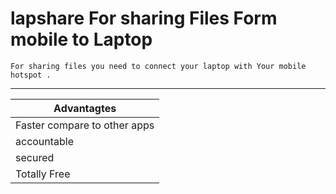 # lapshare For sharing Files Form mobile to Laptop

```
For sharing files you need to connect your laptop with Your mobile hotspot .
```
<hr>

| Advantagtes                   |
| -------------                 |
|Faster compare to other apps     |
| accountable                   |     
| secured                       |
| Totally Free                   |


